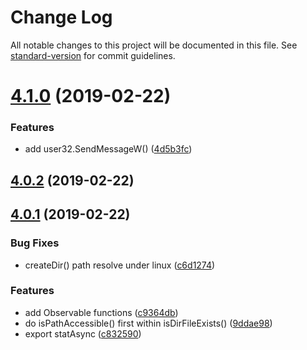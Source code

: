 # Change Log

All notable changes to this project will be documented in this file. See [standard-version](https://github.com/conventional-changelog/standard-version) for commit guidelines.

<a name="4.1.0"></a>
# [4.1.0](https://github.com/waitingsong/node-win32-api/compare/v4.0.2...v4.1.0) (2019-02-22)


### Features

* add user32.SendMessageW() ([4d5b3fc](https://github.com/waitingsong/node-win32-api/commit/4d5b3fc))



<a name="4.0.2"></a>
## [4.0.2](https://github.com/waitingsong/node-win32-api/compare/v4.0.1...v4.0.2) (2019-02-22)



<a name="4.0.1"></a>
## [4.0.1](https://github.com/waitingsong/node-win32-api/compare/v4.0.0...v4.0.1) (2019-02-22)


### Bug Fixes

* createDir() path resolve under linux ([c6d1274](https://github.com/waitingsong/node-win32-api/commit/c6d1274))


### Features

* add Observable functions ([c9364db](https://github.com/waitingsong/node-win32-api/commit/c9364db))
* do isPathAccessible() first within isDirFileExists() ([9ddae98](https://github.com/waitingsong/node-win32-api/commit/9ddae98))
* export statAsync ([c832590](https://github.com/waitingsong/node-win32-api/commit/c832590))
